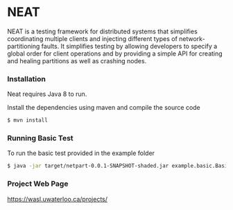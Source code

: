 # NEAT

NEAT is a testing framework for distributed systems that simplifies coordinating multiple clients and injecting different types of network-partitioning faults. It simplifies testing by allowing developers to specify a global order for client operations and by providing a simple API for creating and healing partitions as well as crashing nodes.

### Installation
Neat requires Java 8 to run.

Install the dependencies using maven and compile the source code

```sh
$ mvn install
```

### Running Basic Test

To run the basic test provided in the example folder

```sh
$ java -jar target/netpart-0.0.1-SNAPSHOT-shaded.jar example.basic.BasicTest
```

### Project Web Page

https://wasl.uwaterloo.ca/projects/
